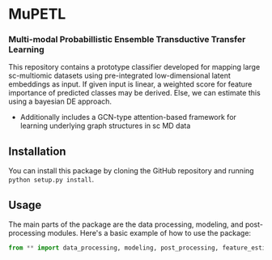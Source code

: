 # MuPETL
### Multi-modal Probabillistic Ensemble Transductive Transfer Learning

This repository contains a prototype classifier developed for mapping large sc-multiomic datasets using pre-integrated low-dimensional latent embeddings as input. If given input is linear, a weighted score for feature importance of predicted classes may be derived. Else, we can estimate this using a bayesian DE approach.

- Additionally includes a GCN-type attention-based framework for learning underlying graph structures in sc MD data

## Installation

You can install this package by cloning the GitHub repository and running `python setup.py install`.

## Usage

The main parts of the package are the data processing, modeling, and post-processing modules. Here's a basic example of how to use the package:

```python
from ** import data_processing, modeling, post_processing, feature_estimator

